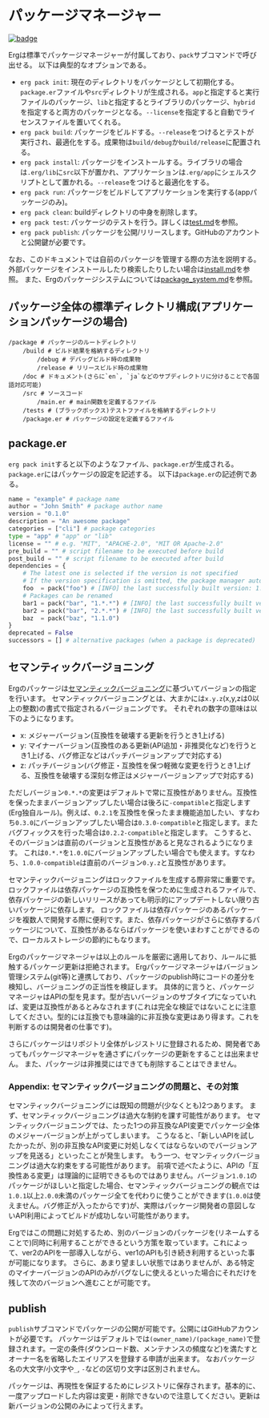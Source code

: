 # パッケージマネージャー

[![badge](https://img.shields.io/endpoint.svg?url=https%3A%2F%2Fgezf7g7pd5.execute-api.ap-northeast-1.amazonaws.com%2Fdefault%2Fsource_up_to_date%3Fowner%3Derg-lang%26repos%3Derg%26ref%3Dmain%26path%3Ddoc/EN/tools/pack.md%26commit_hash%3D8dcbcb4235ba73cd2618fe5407a1ea18f7784da1)](https://gezf7g7pd5.execute-api.ap-northeast-1.amazonaws.com/default/source_up_to_date?owner=erg-lang&repos=erg&ref=main&path=doc/EN/tools/pack.md&commit_hash=8dcbcb4235ba73cd2618fe5407a1ea18f7784da1)

Ergは標準でパッケージマネージャーが付属しており、`pack`サブコマンドで呼び出せる。
以下は典型的なオプションである。

* `erg pack init`: 現在のディレクトリをパッケージとして初期化する。`package.er`ファイルや`src`ディレクトリが生成される。`app`と指定すると実行ファイルのパッケージ、`lib`と指定するとライブラリのパッケージ、`hybrid`を指定すると両方のパッケージとなる。`--license`を指定すると自動でライセンスファイルを置いてくれる。
* `erg pack build`: パッケージをビルドする。`--release`をつけるとテストが実行され、最適化をする。成果物は`build/debug`か`build/release`に配置される。
* `erg pack install`: パッケージをインストールする。ライブラリの場合は`.erg/lib`に`src`以下が置かれ、アプリケーションは`.erg/app`にシェルスクリプトとして置かれる。`--release`をつけると最適化をする。
* `erg pack run`: パッケージをビルドしてアプリケーションを実行する(appパッケージのみ)。
* `erg pack clean`: buildディレクトリの中身を削除します。
* `erg pack test`: パッケージのテストを行う。詳しくは[test.md](./test.md)を参照。
* `erg pack publish`: パッケージを公開/リリースします。GitHubのアカウントと公開鍵が必要です。

なお、このドキュメントでは自前のパッケージを管理する際の方法を説明する。
外部パッケージをインストールしたり検索したりしたい場合は[install.md](./install.md)を参照。
また、Ergのパッケージシステムについては[package_system.md](../syntax/35_package_system.md)を参照。

## パッケージ全体の標準ディレクトリ構成(アプリケーションパッケージの場合)

```console
/package # パッケージのルートディレクトリ
    /build # ビルド結果を格納するディレクトリ
        /debug # デバッグビルド時の成果物
        /release # リリースビルド時の成果物
    /doc # ドキュメント(さらに`en`, `ja`などのサブディレクトリに分けることで各国語対応可能)
    /src # ソースコード
        /main.er # main関数を定義するファイル
    /tests # (ブラックボックス)テストファイルを格納するディレクトリ
    /package.er # パッケージの設定を定義するファイル
```

## package.er

`erg pack init`すると以下のようなファイル、`package.er`が生成される。`package.er`にはパッケージの設定を記述する。
以下は`package.er`の記述例である。

```python
name = "example" # package name
author = "John Smith" # package author name
version = "0.1.0"
description = "An awesome package"
categories = ["cli"] # package categories
type = "app" # "app" or "lib"
license = "" # e.g. "MIT", "APACHE-2.0", "MIT OR Apache-2.0"
pre_build = "" # script filename to be executed before build
post_build = "" # script filename to be executed after build
dependencies = {
    # The latest one is selected if the version is not specified
    # If the version specification is omitted, the package manager automatically adds the version of the last successful build to the comments
    foo  = pack("foo") # [INFO] the last successfully built version: 1.2.1
    # Packages can be renamed
    bar1 = pack("bar", "1.*.*") # [INFO] the last successfully built version: 1.2.0
    bar2 = pack("bar", "2.*.*") # [INFO] the last successfully built version: 2.0.0
    baz  = pack("baz", "1.1.0")
}
deprecated = False
successors = [] # alternative packages (when a package is deprecated)
```

## セマンティックバージョニング

Ergのパッケージは[セマンティックバージョニング](https://semver.org/lang/ja/)に基づいてバージョンの指定を行います。
セマンティックバージョニングとは、大まかには`x.y.z`(x,y,zは0以上の整数)の書式で指定されるバージョニングです。
それぞれの数字の意味は以下のようになります。

* x: メジャーバージョン(互換性を破壊する更新を行うとき1上げる)
* y: マイナーバージョン(互換性のある更新(API追加・非推奨化など)を行うとき1上げる、バグ修正などはパッチバージョンアップで対応する)
* z: パッチバージョン(バグ修正・互換性を保つ軽微な変更を行うとき1上げる、互換性を破壊する深刻な修正はメジャーバージョンアップで対応する)

ただしバージョン`0.*.*`の変更はデフォルトで常に互換性がありません。互換性を保ったままバージョンアップしたい場合は後ろに`-compatible`と指定します(Erg独自ルール)。例えば、`0.2.1`を互換性を保ったまま機能追加したい、すなわち`0.3.0`にバージョンアップしたい場合は`0.3.0-compatible`と指定します。またバグフィックスを行った場合は`0.2.2-compatible`と指定します。
こうすると、そのバージョンは直前のバージョンと互換性があると見なされるようになります。
これは`0.*.*`を`1.0.0`にバージョンアップしたい場合でも使えます。すなわち、`1.0.0-compatible`は直前のバージョン`0.y.z`と互換性があります。

セマンティックバージョニングはロックファイルを生成する際非常に重要です。ロックファイルは依存パッケージの互換性を保つために生成されるファイルで、依存パッケージの新しいリリースがあっても明示的にアップデートしない限り古いパッケージに依存します。
ロックファイルは依存パッケージのあるパッケージを複数人で開発する際に便利です。また、依存パッケージがさらに依存するパッケージについて、互換性があるならばパッケージを使いまわすことができるので、ローカルストレージの節約にもなります。

Ergのパッケージマネージャは以上のルールを厳密に適用しており、ルールに抵触するパッケージ更新は拒絶されます。
Ergパッケージマネージャはバージョン管理システム(git等)と連携しており、パッケージのpublish時にコードの差分を検知し、バージョニングの正当性を検証します。
具体的に言うと、パッケージマネージャはAPIの型を見ます。型が古いバージョンのサブタイプになっていれば、変更は互換性があるとみなされます(これは完全な検証ではないことに注意してください。型的には互換でも意味論的に非互換な変更はあり得ます。これを判断するのは開発者の仕事です)。

さらにパッケージはリポジトリ全体がレジストリに登録されるため、開発者であってもパッケージマネージャを通さずにパッケージの更新をすることは出来ません。
また、パッケージは非推奨にはできても削除することはできません。

### Appendix: セマンティックバージョニングの問題と、その対策

セマンティックバージョニングには既知の問題が(少なくとも)2つあります。
まず、セマンティックバージョニングは過大な制約を課す可能性があります。
セマンティックバージョニングでは、たった1つの非互換なAPI変更でパッケージ全体のメジャーバージョンが上がってしまいます。
こうなると、「新しいAPIを試したかったが、別の非互換なAPI変更に対処しなくてはならないのでバージョンアップを見送る」といったことが発生します。
もう一つ、セマンティックバージョニングは過大な約束をする可能性があります。
前項で述べたように、APIの「互換性ある変更」は理論的に証明できるものではありません。バージョン`1.0.1`のパッケージがほしいと指定した場合、セマンティックバージョニングの観点では`1.0.1`以上`2.0.0`未満のパッケージ全てを代わりに使うことができます(`1.0.0`は使えません。バグ修正が入ったからです)が、実際はパッケージ開発者の意図しないAPI利用によってビルドが成功しない可能性があります。

Ergではこの問題に対処するため、別のバージョンのパッケージを(リネームすることで)同時に利用することができるという方策を取っています。これによって、ver2のAPIを一部導入しながら、ver1のAPIも引き続き利用するといった事が可能になります。
さらに、あまり望ましい状態ではありませんが、ある特定のマイナーバージョンのAPIのみがバグなしに使えるといった場合にそれだけを残して次のバージョンへ進むことが可能です。

## publish

`publish`サブコマンドでパッケージの公開が可能です。公開にはGitHubアカウントが必要です。
パッケージはデフォルトでは`(owner_name)/(package_name)`で登録されます。一定の条件(ダウンロード数、メンテナンスの頻度など)を満たすとオーナー名を省略したエイリアスを登録する申請が出来ます。
なおパッケージ名の大文字/小文字や`_`, `-`などの区切り文字は区別されません。

パッケージは、再現性を保証するためにレジストリに保存されます。基本的に、一度アップロードした内容は変更・削除できないので注意してください。更新は新バージョンの公開のみによって行えます。

